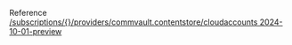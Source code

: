 Reference [/subscriptions/{}/providers/commvault.contentstore/cloudaccounts 2024-10-01-preview](/Resources/mgmt-plane/L3N1YnNjcmlwdGlvbnMve30vcHJvdmlkZXJzL2NvbW12YXVsdC5jb250ZW50c3RvcmUvY2xvdWRhY2NvdW50cw==/2024-10-01-preview.xml)
